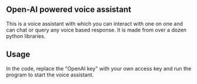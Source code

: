 ## Open-AI powered voice assistant

This is a voice assistant with which you can interact with one on one and can chat or query any voice based response. It is made from over a dozen python libraries.

## Usage
In the code, replace the "OpenAI key" with your own access key and run the program to start the voice assistant. 
